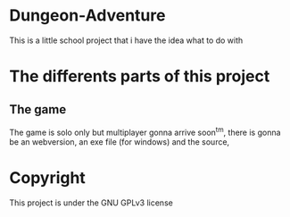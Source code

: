 # Dungeon-Adventure
This is a little school project that i have the idea what to do with

# The differents parts of this project
## The game
The game is solo only but multiplayer gonna arrive soon<sup>tm</sup>, there is gonna be an webversion, an exe file (for windows) and the source,

# Copyright
This project is under the GNU GPLv3 license
